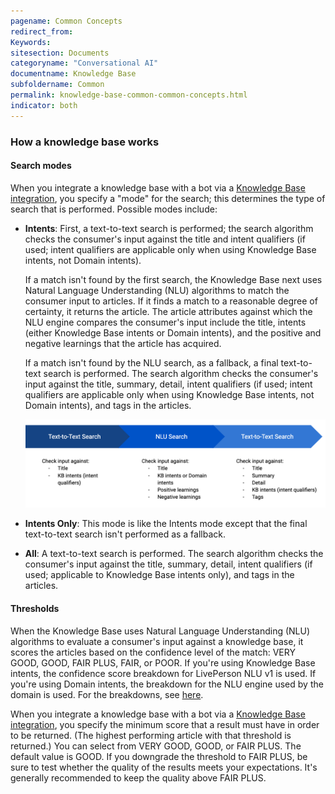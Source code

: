 ```yaml
---
pagename: Common Concepts
redirect_from:
Keywords:
sitesection: Documents
categoryname: "Conversational AI"
documentname: Knowledge Base
subfoldername: Common
permalink: knowledge-base-common-common-concepts.html
indicator: both
---
```


### How a knowledge base works

#### Search modes
When you integrate a knowledge base with a bot via a [Knowledge Base integration](conversation-builder-integrations-knowledge-base-integrations.html), you specify a "mode" for the search; this determines the type of search that is performed. Possible modes include:

* **Intents**: First, a text-to-text search is performed; the search algorithm checks the consumer's input against the title and intent qualifiers (if used; intent qualifiers are applicable only when using Knowledge Base intents, not Domain intents).

    If a match isn't found by the first search, the Knowledge Base next uses Natural Language Understanding (NLU) algorithms to match the consumer input to articles. If it finds a match to a reasonable degree of certainty, it returns the article. The article attributes against which the NLU engine compares the consumer's input include the title, intents (either Knowledge Base intents or Domain intents), and the positive and negative learnings that the article has acquired.

    If a match isn't found by the NLU search, as a fallback, a final text-to-text search is performed. The search algorithm checks the consumer's input against the title, summary, detail, intent qualifiers (if used; intent qualifiers are applicable only when using Knowledge Base intents, not Domain intents), and tags in the articles.

    <img style="width:750px" src="img/ConvoBuilder/kb_intents_search.png">

* **Intents Only**: This mode is like the Intents mode except that the final text-to-text search isn't performed as a fallback.

* **All**: A text-to-text search is performed. The search algorithm checks the consumer's input against the title, summary, detail, intent qualifiers (if used; applicable to Knowledge Base intents only), and tags in the articles. 

#### Thresholds

When the Knowledge Base uses Natural Language Understanding (NLU) algorithms to evaluate a consumer's input against a knowledge base, it scores the articles based on the confidence level of the match: VERY GOOD, GOOD, FAIR PLUS, FAIR, or POOR. If you're using Knowledge Base intents, the confidence score breakdown for LivePerson NLU v1 is used. If you're using Domain intents, the breakdown for the NLU engine used by the domain is used. For the breakdowns, see [here](intent-builder-intents.html#what-is-the-intent-scorethreshold).

When you integrate a knowledge base with a bot via a [Knowledge Base integration](conversation-builder-integrations-knowledge-base-integrations.html), you specify the minimum score that a result must have in order to be returned. (The highest performing article with that threshold is returned.) You can select from VERY GOOD, GOOD, or FAIR PLUS. The default value is GOOD. If you downgrade the threshold to FAIR PLUS, be sure to test whether the quality of the results meets your expectations. It's generally recommended to keep the quality above FAIR PLUS.

